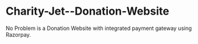 # Charity-Jet--Donation-Website
No Problem is a Donation Website with integrated payment gateway using Razorpay. 
